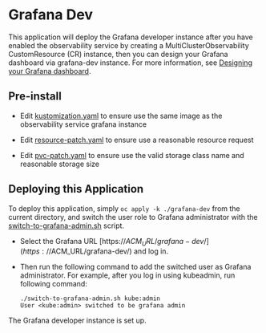 # Grafana Dev

This application will deploy the Grafana developer instance after you have enabled the observability service by creating a MultiClusterObservability CustomResource (CR) instance, then you can design your Grafana dashboard via grafana-dev instance. For more information, see [Designing your Grafana dashboard](https://access.redhat.com/documentation/en-us/red_hat_advanced_cluster_management_for_kubernetes/2.4/html/observability/observing-environments-intro#designing-your-grafana-dashboard).

## Pre-install

- Edit [kustomization.yaml](./kustomization.yaml) to ensure use the same image as the observability service grafana instance

- Edit [resource-patch.yaml](./resource-patch.yaml) to ensure use a reasonable resource request

- Edit [pvc-patch.yaml](./pvc-patch.yaml) to ensure use the valid storage class name and reasonable storage size

## Deploying this Application

To deploy this application, simply `oc apply -k ./grafana-dev` from the current directory, and switch the user role to Grafana administrator with the [switch-to-grafana-admin.sh](https://github.com/stolostron/multicluster-observability-operator/blob/release-2.4/tools/switch-to-grafana-admin.sh) script.

- Select the Grafana URL [https://$ACM_URL/grafana-dev/](https://$ACM_URL/grafana-dev/) and log in.
- Then run the following command to add the switched user as Grafana administrator. For example, after you log in using kubeadmin, run following command:

    ```shell
    ./switch-to-grafana-admin.sh kube:admin
    User <kube:admin> switched to be grafana admin
    ```

The Grafana developer instance is set up.

